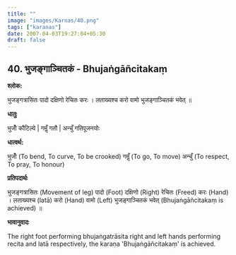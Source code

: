 ```yaml
---
title: ""
image: "images/Karnas/40.png"
tags: ["karanas"]
date: 2007-04-03T19:27:04+05:30
draft: false
---
```


## 40. भुजङ्गाञ्चितकं - Bhujaṅgāñcitakaṃ

**श्लोक:**

भुजङ्गत्रासितः पादो दक्षिणो रेचितः करः । लताख्यश्च करो वामो भुजङ्गाञ्चितकं भवेत् ॥

**धातुः**

भुजोँ कौटिल्ये | गमॢँ गतौ |
अन्चुँ गतिपूजनयोः

**धात्वर्थ:**

भुजोँ (To bend, To curve, To be crooked) गमॢँ (To go, To move)
अन्चुँ (To respect, To pray, To honour)

**प्रतिपदार्थः**

भुजङ्गत्रासितः (Movement of leg) पादो (Foot) दक्षिणो (Right) रेचितः (Freed) करः (Hand) । लताख्यश्च (latā) करो (Hand) वामो (Left) भुजङ्गाञ्चितकं भवेत् (Bhujaṅgāñcitakaṃ is achieved) ॥

**भावानुवादः**

The right foot performing bhujaṅgatrāsita right and left hands performing recita and latā respectively, the karaṇa 'Bhujaṅgāñcitakaṃ' is achieved.